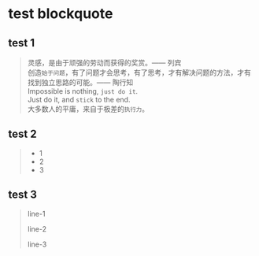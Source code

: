 # test blockquote

## test 1

> 灵感，是由于顽强的劳动而获得的奖赏。—— 列宾
> <br>创造`始于问题`，有了问题才会思考，有了思考，才有解决问题的方法，才有找到独立思路的可能。—— 陶行知
> <br>Impossible is nothing, `just do it`.
> <br>Just do it, and `stick` to the end.
> <br>大多数人的平庸，来自于极差的`执行力`。

## test 2

> * 1
> * 2
> * 3

## test 3

> line-1
>
> line-2
>
> line-3
